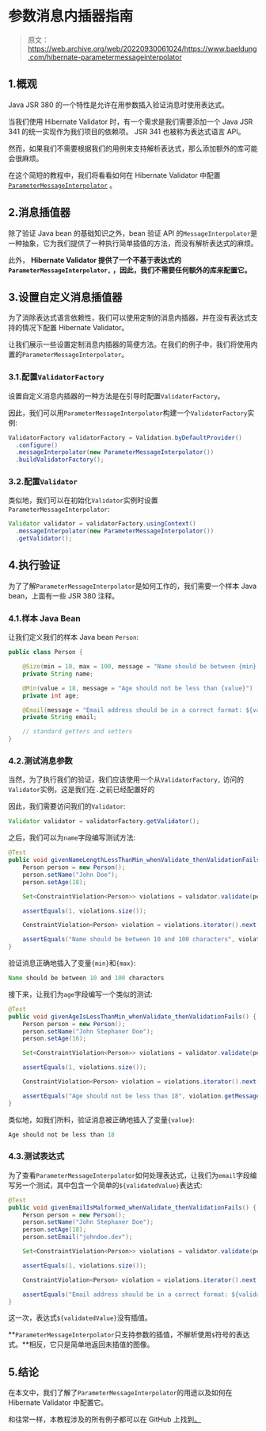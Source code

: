 # 参数消息内插器指南

> 原文：<https://web.archive.org/web/20220930061024/https://www.baeldung.com/hibernate-parametermessageinterpolator>

## 1.概观

Java JSR 380 的一个特性是允许在用参数插入验证消息时使用表达式。

当我们使用 Hibernate Validator 时，有一个需求是我们需要添加一个 Java JSR 341 的统一实现作为我们项目的依赖项。 JSR 341 也被称为表达式语言 API。

然而，如果我们不需要根据我们的用例来支持解析表达式，那么添加额外的库可能会很麻烦。

在这个简短的教程中，我们将看看如何在 Hibernate Validator 中配置 [`ParameterMessageInterpolator`](https://web.archive.org/web/20220625224013/https://docs.jboss.org/hibernate/stable/validator/api/org/hibernate/validator/messageinterpolation/ParameterMessageInterpolator.html) 。

## 2.消息插值器

除了验证 Java bean 的基础知识之外，bean 验证 API 的`MessageInterpolator`是一种抽象，它为我们提供了一种执行简单插值的方法，而没有解析表达式的麻烦。

此外， **Hibernate Validator 提供了一个不基于表达式的`ParameterMessageInterpolator,` ，因此，我们不需要任何额外的库来配置它。**

## 3.设置自定义消息插值器

为了消除表达式语言依赖性，我们可以使用定制的消息内插器，并在没有表达式支持的情况下配置 Hibernate Validator。

让我们展示一些设置定制消息内插器的简便方法。在我们的例子中，我们将使用内置的`ParameterMessageInterpolator`。

### 3.1.配置`ValidatorFactory`

设置自定义消息内插器的一种方法是在引导时配置`ValidatorFactory`。

因此，我们可以用`ParameterMessageInterpolator`构建一个`ValidatorFactory`实例:

```java
ValidatorFactory validatorFactory = Validation.byDefaultProvider()
  .configure()
  .messageInterpolator(new ParameterMessageInterpolator())
  .buildValidatorFactory(); 
```

### 3.2.配置`Validator`

类似地，我们可以在初始化`Validator`实例时设置`ParameterMessageInterpolator`:

```java
Validator validator = validatorFactory.usingContext()
  .messageInterpolator(new ParameterMessageInterpolator())
  .getValidator(); 
```

## 4.执行验证

为了了解`ParameterMessageInterpolator`是如何工作的，我们需要一个样本 Java bean，上面有一些 JSR 380 注释。

### 4.1.样本 Java Bean

让我们定义我们的样本 Java bean `Person`:

```java
public class Person {

    @Size(min = 10, max = 100, message = "Name should be between {min} and {max} characters")
    private String name;

    @Min(value = 18, message = "Age should not be less than {value}")
    private int age;

    @Email(message = "Email address should be in a correct format: ${validatedValue}")
    private String email;

    // standard getters and setters
} 
```

### 4.2.测试消息参数

当然，为了执行我们的验证，我们应该使用一个从`ValidatorFactory,` 访问的`Validator`实例，这是我们在`.`之前已经配置好的

因此，我们需要访问我们的`Validator`:

```java
Validator validator = validatorFactory.getValidator(); 
```

之后，我们可以为`name`字段编写测试方法:

```java
@Test
public void givenNameLengthLessThanMin_whenValidate_thenValidationFails() {
    Person person = new Person();
    person.setName("John Doe");
    person.setAge(18);

    Set<ConstraintViolation<Person>> violations = validator.validate(person);

    assertEquals(1, violations.size());

    ConstraintViolation<Person> violation = violations.iterator().next();

    assertEquals("Name should be between 10 and 100 characters", violation.getMessage());
}
```

验证消息正确地插入了变量`{min}`和`{max}`:

```java
Name should be between 10 and 100 characters 
```

接下来，让我们为`age`字段编写一个类似的测试:

```java
@Test
public void givenAgeIsLessThanMin_whenValidate_thenValidationFails() {
    Person person = new Person();
    person.setName("John Stephaner Doe");
    person.setAge(16);

    Set<ConstraintViolation<Person>> violations = validator.validate(person);

    assertEquals(1, violations.size());

    ConstraintViolation<Person> violation = violations.iterator().next();

    assertEquals("Age should not be less than 18", violation.getMessage());
}
```

类似地，如我们所料，验证消息被正确地插入了变量`{value}`:

```java
Age should not be less than 18 
```

### 4.3.测试表达式

为了查看`ParameterMessageInterpolator`如何处理表达式，让我们为`email`字段编写另一个测试，其中包含一个简单的`${validatedValue}`表达式:

```java
@Test
public void givenEmailIsMalformed_whenValidate_thenValidationFails() {
    Person person = new Person();
    person.setName("John Stephaner Doe");
    person.setAge(18);
    person.setEmail("johndoe.dev");

    Set<ConstraintViolation<Person>> violations = validator.validate(person);

    assertEquals(1, violations.size());

    ConstraintViolation<Person> violation = violations.iterator().next();

    assertEquals("Email address should be in a correct format: ${validatedValue}", violation.getMessage());
}
```

这一次，表达式`${validatedValue}`没有插值。

**`ParameterMessageInterpolator`只支持参数的插值，不解析使用`$`符号的表达式。**相反，它只是简单地返回未插值的图像。

## 5.结论

在本文中，我们了解了`ParameterMessageInterpolator`的用途以及如何在 Hibernate Validator 中配置它。

和往常一样，本教程涉及的所有例子都可以在 GitHub 上找到[。](https://web.archive.org/web/20220625224013/https://github.com/eugenp/tutorials/tree/master/javaxval)